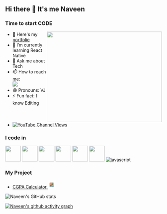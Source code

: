## Hi there 👋 It's me Naveen

### Time to start CODE

<img align="right" width="370" height="290" src="https://i.pinimg.com/564x/90/44/a6/9044a634e09b2a633ff73efad0fdf470.jpg"/>

<!--
**VJNAVEEN2005/VJNAVEEN2005** is a ✨ _special_ ✨ repository because its `README.md` (this file) appears on your GitHub profile.

Here are some ideas to get you started:

- 🔭 I’m currently working on ...
- 🌱 I’m currently learning ...
- 👯 I’m looking to collaborate on ...
- 🤔 I’m looking for help with ...
- 💬 Ask me about ...
- 📫 How to reach me: ...
- 😄 Pronouns: ...
- ⚡ Fun fact: ...
-->

- 🔭 Here's my [portfolie](https://github.com/VJNAVEEN2005)
- 🌱 I’m currently learning React Native
- 💬 Ask me about Tech
- 📫 How to reach me: 
<br/> [<img src="https://img.shields.io/badge/LinkedIn-0077B5?style=for-the-badge&logo=linkedin&logoColor=white"/>](https://www.linkedin.com/in/naveen-velmourougane-49742a263/)
- 😄 Pronouns: VJ
- ⚡ Fun fact: I know Editing
- [![YouTube Channel Views](https://img.shields.io/youtube/channel/views/UCoFpSaAku4tUmqEuc1Hj70g?link=https%3A%2F%2Fwww.youtube.com%2F%40vjntech2005)](https://www.youtube.com/@vjntech2005)

### I code in
<img height="50" width="50" src="https://img.icons8.com/color/48/000000/python.png" /> <img height="50" width="50" src="https://img.icons8.com/color/48/000000/c-programming.png" /> <img height="50" width="50" src="https://img.icons8.com/color/48/000000/c-plus-plus-logo.png" /> <img height="50" width="50" src="https://img.icons8.com/color/48/000000/java-coffee-cup-logo.png" /> <img height="50" width="50" src="https://img.icons8.com/color/48/000000/html-5.png" /> <img height="50" width="50" src="https://img.icons8.com/color/48/000000/css3.png" /> <img width="50" height="50" src="https://img.icons8.com/fluency/50/javascript.png" alt="javascript"/> 

### My Project
- [CGPA Calculator <img height="25" width="25" src="https://raw.githubusercontent.com/VJNAVEEN2005/ptu_cgpa_html/main/icone.png" /> ](https://vjnaveen2005.github.io/ptu_cgpa_html/)

![Naveen's GitHub stats](https://github-readme-stats.vercel.app/api?username=VJNAVEEN2005&theme=dark&show_icons=true&&hide=issues,contribs)

[![Naveen's github activity graph](https://github-readme-activity-graph.vercel.app/graph?username=VJNAVEEN2005&bg_color=000000&color=ffffff&line=1eff00&point=ffffff&area=true&hide_border=true)](https://github.com/ashutosh00710/github-readme-activity-graph)
